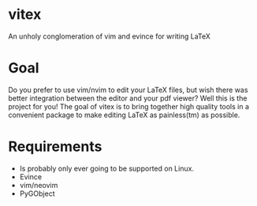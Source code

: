 # vitex
An unholy conglomeration of vim and evince for writing LaTeX


# Goal

Do you prefer to use vim/nvim to edit your LaTeX files, but wish there was better integration between the editor and your pdf viewer? Well this is the project for you! The goal of vitex is to bring together high quality tools in a convenient package to make editing LaTeX as painless(tm) as possible.

# Requirements

  - Is probably only ever going to be supported on Linux.
  - Evince
  - vim/neovim
  - PyGObject
